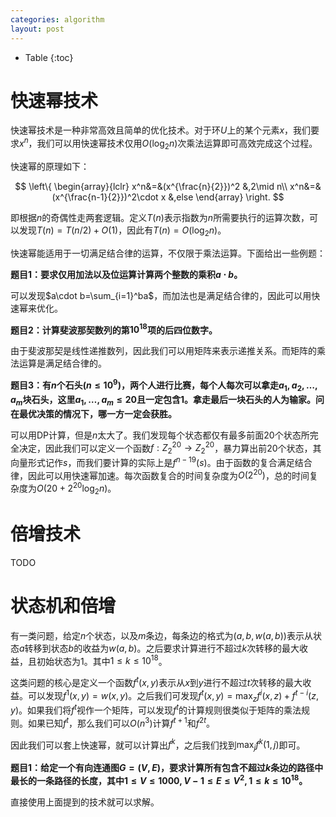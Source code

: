 ```yaml
---
categories: algorithm
layout: post
---
```


- Table
{:toc}

# 快速幂技术

快速幂技术是一种非常高效且简单的优化技术。对于环$U$上的某个元素$x$，我们要求$x^n$，我们可以用快速幂技术仅用$O(\log_2n)$次乘法运算即可高效完成这个过程。

快速幂的原理如下：

$$
\left\{
\begin{array}{lclr}
x^n&=&(x^{\frac{n}{2}})^2 &,2\mid n\\
x^n&=&(x^{\frac{n-1}{2}})^2\cdot x &,else
\end{array}
\right.
$$

即根据$n$的奇偶性走两套逻辑。定义$T(n)$表示指数为$n$所需要执行的运算次数，可以发现$T(n)=T(n/2)+O(1)$，因此有$T(n)=O(\log_2n)$。

快速幂能适用于一切满足结合律的运算，不仅限于乘法运算。下面给出一些例题：

**题目1：要求仅用加法以及位运算计算两个整数的乘积$a\cdot b$。**

可以发现$a\cdot b=\sum_{i=1}^ba$，而加法也是满足结合律的，因此可以用快速幂来优化。

**题目2：计算斐波那契数列的第$10^{18}$项的后四位数字。**

由于斐波那契是线性递推数列，因此我们可以用矩阵来表示递推关系。而矩阵的乘法运算是满足结合律的。

**题目3：有$n$个石头($n\leq 10^9$)，两个人进行比赛，每个人每次可以拿走$a_1,a_2,\ldots,a_m$块石头，这里$a_1,\ldots,a_m\leq 20$且一定包含$1$。拿走最后一块石头的人为输家。问在最优决策的情况下，哪一方一定会获胜。**

可以用DP计算，但是$n$太大了。我们发现每个状态都仅有最多前面$20$个状态所完全决定，因此我们可以定义一个函数$f:Z_2^{20}\rightarrow Z_2^{20}$，暴力算出前20个状态，其向量形式记作$s$，而我们要计算的实际上是$f^{n-19}(s)$。由于函数的复合满足结合律，因此可以用快速幂加速。每次函数复合的时间复杂度为$O(2^{20})$，总的时间复杂度为$O(20+2^{20}\log_2n)$。

# 倍增技术

TODO

# 状态机和倍增

有一类问题，给定$n$个状态，以及$m$条边，每条边的格式为$(a,b,w(a,b))$表示从状态$a$转移到状态$b$的收益为$w(a,b)$。之后要求计算进行不超过$k$次转移的最大收益，且初始状态为$1$。其中$1\leq k\leq 10^{18}$。

这类问题的核心是定义一个函数$f^t(x,y)$表示从$x$到$y$进行不超过$t$次转移的最大收益。可以发现$f^1(x,y)=w(x,y)$。之后我们可发现$f^t(x,y)=\max_{z} f^i(x,z)+f^{t-i}(z,y)$。如果我们将$f^t$视作一个矩阵，可以发现$f^t$的计算规则很类似于矩阵的乘法规则。如果已知$f^t$，那么我们可以$O(n^3)$计算$f^{t+1}$和$f^{2t}$。

因此我们可以套上快速幂，就可以计算出$f^{k}$，之后我们找到$\max_j f^{k}(1,j)$即可。

**题目1：给定一个有向连通图$G=(V,E)$，要求计算所有包含不超过$k$条边的路径中最长的一条路径的长度，其中$1\leq V\leq 1000, V-1\leq E\leq V^2,1\leq k\leq 10^{18}$。**

直接使用上面提到的技术就可以求解。